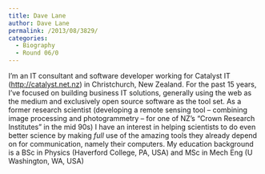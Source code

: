 ```yaml
---
title: Dave Lane
author: Dave Lane
permalink: /2013/08/3829/
categories:
  - Biography
  - Round 06/0
---
```

I&#8217;m an IT consultant and software developer working for Catalyst IT (http://catalyst.net.nz) in Christchurch, New Zealand. For the past 15 years, I&#8217;ve focused on building business IT solutions, generally using the web as the medium and exclusively open source software as the tool set. As a former research scientist (developing a remote sensing tool &#8211; combining image processing and photogrammetry &#8211; for one of NZ&#8217;s &#8220;Crown Research Institutes&#8221; in the mid 90s) I have an interest in helping scientists to do even better science by making *full* use of the amazing tools they already depend on for communication, namely their computers. My education background is a BSc in Physics (Haverford College, PA, USA) and MSc in Mech Eng (U Washington, WA, USA)
